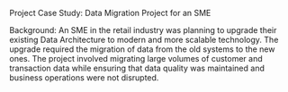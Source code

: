 Project Case Study: Data Migration Project for an SME

Background:
An SME in the retail industry was planning to upgrade their existing Data Architecture to modern and more scalable technology. The upgrade required the migration of data from the old systems to the new ones. The project involved migrating large volumes of customer and transaction data while ensuring that data quality was maintained and business operations were not disrupted.
